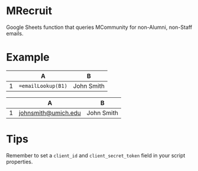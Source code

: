 # MRecruit
Google Sheets function that queries MCommunity for non-Alumni, non-Staff emails. 

# Example

|   | A | B |
|---|---|---|
| 1 |```=emailLookup(B1)```   |John Smith   |

|   | A | B |
|---|---|---|
| 1 |johnsmith@umich.edu  |John Smith   |





# Tips
Remember to set a ```client_id``` and ```client_secret_token``` field in your script properties.

